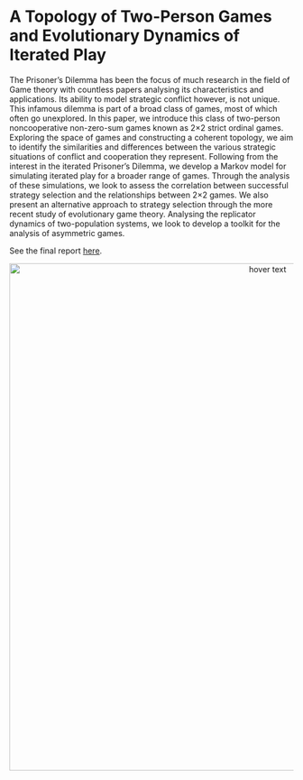 # A Topology of Two-Person Games and Evolutionary Dynamics of Iterated Play

The Prisoner’s Dilemma has been the focus of much research in the field of Game theory with
countless papers analysing its characteristics and applications. Its ability to model strategic
conflict however, is not unique. This infamous dilemma is part of a broad class of games,
most of which often go unexplored. In this paper, we introduce this class of two-person noncooperative non-zero-sum games known as 2×2 strict ordinal games. Exploring the space of
games and constructing a coherent topology, we aim to identify the similarities and differences
between the various strategic situations of conflict and cooperation they represent. Following
from the interest in the iterated Prisoner’s Dilemma, we develop a Markov model for simulating
iterated play for a broader range of games. Through the analysis of these simulations, we look
to assess the correlation between successful strategy selection and the relationships between
2×2 games. We also present an alternative approach to strategy selection through the more
recent study of evolutionary game theory. Analysing the replicator dynamics of two-population
systems, we look to develop a toolkit for the analysis of asymmetric games.

See the final report <a href="/A Topology of Two Person Games and Evolutionary Dynamics of Iterated Play.pdf">here</a>.

<p align="center">
  <img src="/2x2 Games.png" width="900" title="hover text">
</p>
